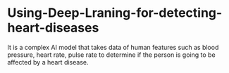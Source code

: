 # Using-Deep-Lraning-for-detecting-heart-diseases
It is a complex AI model that takes data of human features such as blood pressure, heart rate, pulse rate to determine if the person is going to be affected by a heart disease.
